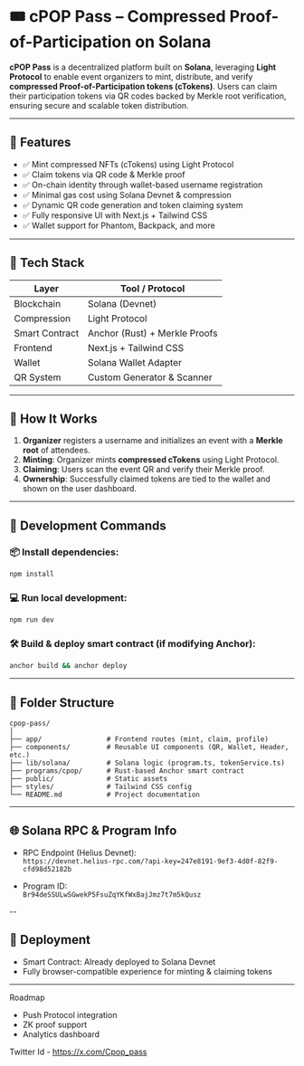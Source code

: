 # 🎟️ cPOP Pass – Compressed Proof-of-Participation on Solana

**cPOP Pass** is a decentralized platform built on **Solana**, leveraging **Light Protocol** to enable event organizers to mint, distribute, and verify **compressed Proof-of-Participation tokens (cTokens)**. Users can claim their participation tokens via QR codes backed by Merkle root verification, ensuring secure and scalable token distribution.

---

## 🌟 Features

- ✅ Mint compressed NFTs (cTokens) using Light Protocol  
- ✅ Claim tokens via QR code & Merkle proof  
- ✅ On-chain identity through wallet-based username registration  
- ✅ Minimal gas cost using Solana Devnet & compression  
- ✅ Dynamic QR code generation and token claiming system  
- ✅ Fully responsive UI with Next.js + Tailwind CSS  
- ✅ Wallet support for Phantom, Backpack, and more  

---

## 🧱 Tech Stack

| Layer         | Tool / Protocol                |
|---------------|-------------------------------|
| Blockchain    | Solana (Devnet)               |
| Compression   | Light Protocol                |
| Smart Contract| Anchor (Rust) + Merkle Proofs |
| Frontend      | Next.js + Tailwind CSS        |
| Wallet        | Solana Wallet Adapter         |
| QR System     | Custom Generator & Scanner    |

---

## 🚀 How It Works

1. **Organizer** registers a username and initializes an event with a **Merkle root** of attendees.
2. **Minting**: Organizer mints **compressed cTokens** using Light Protocol.
3. **Claiming**: Users scan the event QR and verify their Merkle proof.
4. **Ownership**: Successfully claimed tokens are tied to the wallet and shown on the user dashboard.

---

## 🧪 Development Commands

### 📦 Install dependencies:
```bash
npm install
```

### 💻 Run local development:
```bash
npm run dev
```

### 🛠️ Build & deploy smart contract (if modifying Anchor):
```bash
anchor build && anchor deploy
```

---

## 📁 Folder Structure

```
cpop-pass/
│
├── app/                # Frontend routes (mint, claim, profile)
├── components/         # Reusable UI components (QR, Wallet, Header, etc.)
├── lib/solana/         # Solana logic (program.ts, tokenService.ts)
├── programs/cpop/      # Rust-based Anchor smart contract
├── public/             # Static assets
├── styles/             # Tailwind CSS config
└── README.md           # Project documentation
```

---

## 🌐 Solana RPC & Program Info

- RPC Endpoint (Helius Devnet):  
  `https://devnet.helius-rpc.com/?api-key=247e8191-9ef3-4d0f-82f9-cfd98d52182b`

- Program ID:  
  `Br94deSSULwSGwekP5FsuZqYKfWxBajJmz7t7m5kQusz`

--

## 🚀 Deployment
- Smart Contract: Already deployed to Solana Devnet  
- Fully browser-compatible experience for minting & claiming tokens

------
Roadmap

- Push Protocol integration
- ZK proof support
- Analytics dashboard

Twitter Id - https://x.com/Cpop_pass
